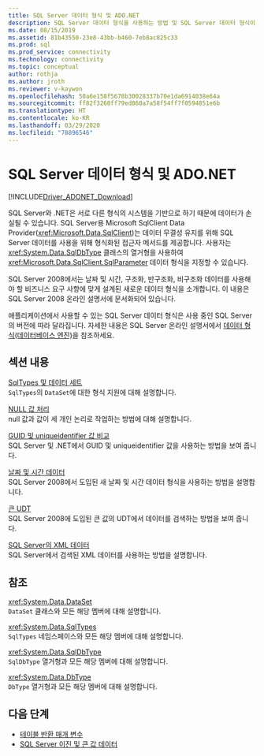 ```yaml
---
title: SQL Server 데이터 형식 및 ADO.NET
description: SQL Server 데이터 형식을 사용하는 방법 및 SQL Server 데이터 형식이 .NET 데이터 형식과 상호 작용하는 방식을 설명합니다.
ms.date: 08/15/2019
ms.assetid: 81b43550-23e8-43bb-b460-7eb8ac825c33
ms.prod: sql
ms.prod_service: connectivity
ms.technology: connectivity
ms.topic: conceptual
author: rothja
ms.author: jroth
ms.reviewer: v-kaywon
ms.openlocfilehash: 50a6e158f5678b30028337b70e1da6914038e64a
ms.sourcegitcommit: ff82f3260ff79ed860a7a58f54ff7f0594851e6b
ms.translationtype: HT
ms.contentlocale: ko-KR
ms.lasthandoff: 03/29/2020
ms.locfileid: "78896546"
---
```

# <a name="sql-server-data-types-and-adonet"></a>SQL Server 데이터 형식 및 ADO.NET

[!INCLUDE[Driver_ADONET_Download](../../../includes/driver_adonet_download.md)]

SQL Server와 .NET은 서로 다른 형식의 시스템을 기반으로 하기 때문에 데이터가 손실될 수 있습니다. SQL Server용 Microsoft SqlClient Data Provider(<xref:Microsoft.Data.SqlClient>)는 데이터 무결성 유지를 위해 SQL Server 데이터를 사용을 위해 형식화된 접근자 메서드를 제공합니다. 사용자는 <xref:System.Data.SqlDbType> 클래스의 열거형을 사용하여 <xref:Microsoft.Data.SqlClient.SqlParameter> 데이터 형식을 지정할 수 있습니다.  
  
SQL Server 2008에서는 날짜 및 시간, 구조화, 반구조화, 비구조화 데이터를 사용해야 할 비즈니스 요구 사항에 맞게 설계된 새로운 데이터 형식을 소개합니다. 이 내용은 SQL Server 2008 온라인 설명서에 문서화되어 있습니다.  
  
애플리케이션에서 사용할 수 있는 SQL Server 데이터 형식은 사용 중인 SQL Server의 버전에 따라 달라집니다. 자세한 내용은 SQL Server 온라인 설명서에서 [데이터 형식(데이터베이스 엔진)](https://go.microsoft.com/fwlink/?LinkID=107468)을 참조하세요.
  
## <a name="in-this-section"></a>섹션 내용  
[SqlTypes 및 데이터 세트](sqltypes-dataset.md)  
`SqlTypes`의 `DataSet`에 대한 형식 지원에 대해 설명합니다.  
  
[NULL 값 처리](handle-null-values.md)  
null 값과 값이 세 개인 논리로 작업하는 방법에 대해 설명합니다.  
  
[GUID 및 uniqueidentifier 값 비교](compare-guid-uniqueidentifier-values.md)  
SQL Server 및 .NET에서 GUID 및 uniqueidentifier 값을 사용하는 방법을 보여 줍니다.  
  
[날짜 및 시간 데이터](date-time-data.md)  
SQL Server 2008에서 도입된 새 날짜 및 시간 데이터 형식을 사용하는 방법을 설명합니다.  
  
[큰 UDT](large-udts.md)  
SQL Server 2008에 도입된 큰 값의 UDT에서 데이터를 검색하는 방법을 보여 줍니다.  
  
[SQL Server의 XML 데이터](xml-data-sql-server.md)  
SQL Server에서 검색된 XML 데이터를 사용하는 방법을 설명합니다.  
  
## <a name="reference"></a>참조  
<xref:System.Data.DataSet>  
`DataSet` 클래스와 모든 해당 멤버에 대해 설명합니다.  
  
<xref:System.Data.SqlTypes>  
`SqlTypes` 네임스페이스와 모든 해당 멤버에 대해 설명합니다.  
  
<xref:System.Data.SqlDbType>  
`SqlDbType` 열거형과 모든 해당 멤버에 대해 설명합니다.  
  
<xref:System.Data.DbType>  
`DbType` 열거형과 모든 해당 멤버에 대해 설명합니다.  
  
## <a name="next-steps"></a>다음 단계
- [테이블 반환 매개 변수](table-valued-parameters.md)
- [SQL Server 이진 및 큰 값 데이터](sql-server-binary-large-value-data.md)
